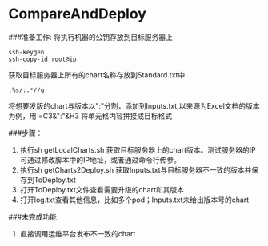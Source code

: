 # CompareAndDeploy

###准备工作:
将执行机器的公钥存放到目标服务器上
```
ssh-keygen
ssh-copy-id root@ip
```
获取目标服务器上所有的chart名称存放到Standard.txt中
```
:%s/:.*//g
```
将想要发版的chart与版本以":"分割，添加到Inputs.txt,以来源为Excel文档的版本为例，用 =C3&":"&H3 将单元格内容拼接成目标格式

###步骤：
1. 执行sh getLocalCharts.sh 获取目标服务器上的chart版本。测试服务器的IP可通过修改脚本中的IP地址，或者通过命令行传参。
2. 执行sh getCharts2Deploy.sh 获取Inputs.txt与目标服务器不一致的版本并保存到ToDeploy.txt
3. 打开ToDeploy.txt文件查看需要升级的chart和其版本
4. 打开log.txt查看其他信息，比如多个pod；Inputs.txt未给出版本号的chart

###未完成功能
1. 直接调用运维平台发布不一致的chart
